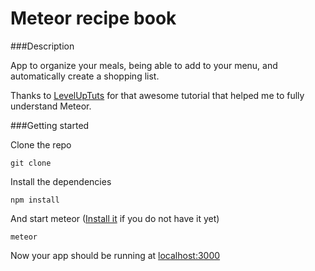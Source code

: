 Meteor recipe book
================

###Description

App to organize your meals, being able to add to your menu, and automatically create a shopping list.

Thanks to [LevelUpTuts](https://youtu.be/BI8IslJHSag?list=PLLnpHn493BHFYZUSK62aVycgcAouqBt7V) for that awesome tutorial that helped me to fully understand Meteor.

###Getting started

Clone the repo
```
git clone
```

Install the dependencies
```
npm install
```

And start meteor
([Install it](https://www.meteor.com/install) if you do not have it yet)
```
meteor
```

Now your app should be running at [localhost:3000](http://localhost:3000/)
